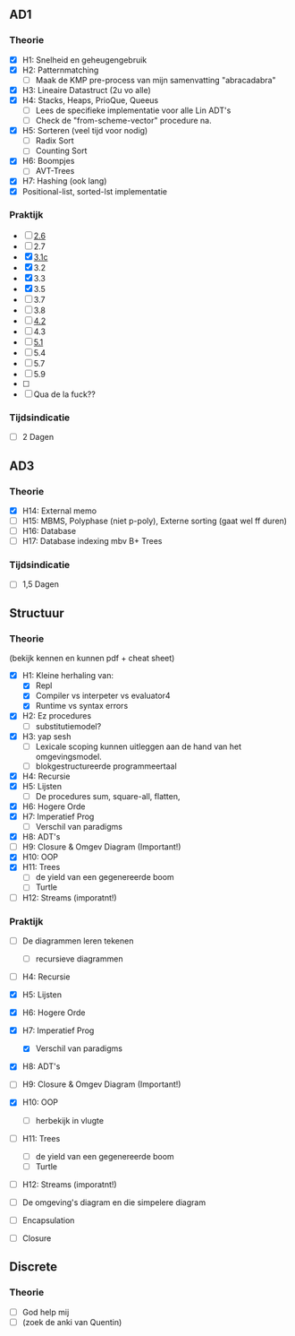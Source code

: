 ## AD1
### Theorie
- [x] H1: Snelheid en geheugengebruik  
- [x] H2: Patternmatching  
    - [ ] Maak de KMP pre-process van mijn samenvatting "abracadabra"
- [x] H3: Lineaire Datastruct (2u vo alle)  
- [x] H4: Stacks, Heaps, PrioQue, Queeus  
    - [ ] Lees de specifieke implementatie voor alle Lin ADT's
    - [ ] Check de "from-scheme-vector" procedure na.
- [x] H5: Sorteren (veel tijd voor nodig)  
    - [ ] Radix Sort
    - [ ] Counting Sort
- [x] H6: Boompjes  
    - [ ] AVT-Trees
- [x] H7: Hashing (ook lang)  
- [x] Positional-list, sorted-lst implementatie
### Praktijk
- [ ] [2.6](https://soft.vub.ac.be/~jnicolay/courses/ad1/html-dynamic/index.html#auto:27)
- [ ] 2.7
- [x] [3.1c](https://soft.vub.ac.be/~jnicolay/courses/ad1/html-dynamic/index.html#auto:32)
- [x] 3.2
- [x] 3.3
- [x] 3.5
- [ ] 3.7
- [ ] 3.8
- [ ] [4.2](https://soft.vub.ac.be/~jnicolay/courses/ad1/html-dynamic/index.html#auto:44)
- [ ] 4.3
- [ ] [5.1](https://soft.vub.ac.be/~jnicolay/courses/ad1/html-dynamic/index.html#auto:61)
- [ ] 5.4
- [ ] 5.7
- [ ] 5.9
- [ ] 
- [ ] Qua de la fuck??
### Tijdsindicatie
- [ ] 2 Dagen  

## AD3
### Theorie
- [x] H14: External memo  
- [ ] H15: MBMS, Polyphase (niet p-poly), Externe sorting (gaat wel ff duren)  
- [ ] H16: Database  
- [ ] H17: Database indexing mbv B+ Trees  

### Tijdsindicatie
- [ ] 1,5 Dagen  

## Structuur
### Theorie
(bekijk kennen en kunnen pdf + cheat sheet)  
- [x] H1: Kleine herhaling van:  
    - [x] Repl  
    - [x] Compiler vs interpeter vs evaluator4  
    - [x] Runtime vs syntax errors  
- [x] H2: Ez procedures
    - [ ] substitutiemodel?
- [x] H3:  yap sesh
    - [ ] Lexicale scoping kunnen uitleggen aan de hand van het omgevingsmodel.
    - [ ] blokgestructureerde programmeertaal 
- [x] H4: Recursie  
- [x] H5: Lijsten  
    - [ ] De procedures sum, square-all, flatten, 
- [x] H6: Hogere Orde  
- [x] H7: Imperatief Prog  
    - [ ] Verschil van paradigms  
- [x] H8: ADT's  
- [ ] H9: Closure & Omgev Diagram (Important!)  
- [x] H10: OOP  
- [x] H11: Trees  
    - [ ] de yield van een gegenereerde boom 
    - [ ] Turtle
- [ ] H12: Streams (imporatnt!)  
### Praktijk
- [ ] De diagrammen leren tekenen
    - [ ] recursieve diagrammen
- [ ] H4: Recursie  
- [x] H5: Lijsten  
- [x] H6: Hogere Orde  
- [x] H7: Imperatief Prog  
    - [x] Verschil van paradigms  
- [x] H8: ADT's  
- [ ] H9: Closure & Omgev Diagram (Important!)  
- [x] H10: OOP  
    - [ ] herbekijk in vlugte
- [ ] H11: Trees  
    - [ ] de yield van een gegenereerde boom 
    - [ ] Turtle
- [ ] H12: Streams (imporatnt!)  
- [ ] De omgeving's diagram en die simpelere diagram


- [ ] Encapsulation
- [ ] Closure

## Discrete
### Theorie
- [ ] God help mij
- [ ] (zoek de anki van Quentin)  
